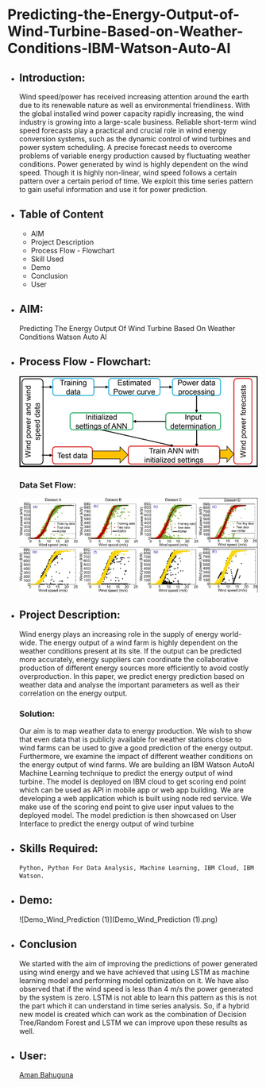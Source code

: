 
# Predicting-the-Energy-Output-of-Wind-Turbine-Based-on-Weather-Conditions-IBM-Watson-Auto-AI

* ## Introduction:
  Wind speed/power has received increasing attention around the earth due to its renewable nature as well as environmental               friendliness. With the global installed wind power capacity rapidly increasing, the wind industry is growing into a large-scale         business. Reliable short-term wind speed forecasts play a practical and crucial role in wind energy conversion systems, such as the     dynamic control of wind turbines and power system scheduling. A precise forecast needs to overcome problems of variable energy         production caused by fluctuating weather conditions. Power generated by wind is highly dependent on the wind speed. Though it is       highly non-linear, wind speed follows a certain pattern over a certain period of time. We exploit this time series pattern to gain     useful information and use it for power prediction.
  
  
* ## Table of Content
    * AIM
    * Project Description 
    * Process Flow - Flowchart
    * Skill Used
    * Demo
    * Conclusion
    * User

* ## AIM:
    Predicting The Energy Output Of Wind Turbine Based On Weather Conditions Watson Auto AI
    
    
* ## Process Flow - Flowchart:
    ![FlowChart_WindPrediction](FlowChart_WindPrediction.png)
    
    
    ### Data Set Flow:
    
    ![Data_Set_FlowChart](Data_Set_FlowChart.png)
      
    
* ## Project Description:
  Wind energy plays an increasing role in the supply of energy world-wide. The energy output of a wind farm is highly dependent on       the weather conditions present at its             site. If the output can be predicted more accurately, energy suppliers can           coordinate the collaborative production of different energy sources more efficiently to avoid           costly overproduction. In       this paper, we predict energy prediction based on weather data and analyse the important parameters as well as their correlation       on the energy output.
    ### Solution:
     Our aim is to map weather data to energy production. We wish to show that even data that is publicly available for weather              stations close to wind farms can be used to give a       good prediction of the energy output. Furthermore, we examine the impact      of different weather conditions on the energy output of wind farms. We are building an IBM Watson         AutoAI Machine Learning      technique to predict the energy output of wind turbine. The model is deployed on IBM cloud to get scoring end point which can be        used as API in mobile     app or web app building. We are developing a web application which is built using node red service. We        make use of the scoring end point to give user input values to the           deployed model. The model prediction is then              showcased on User Interface to predict the energy output of wind turbine
     
    
* ## Skills Required:
      Python, Python For Data Analysis, Machine Learning, IBM Cloud, IBM Watson.
      
      
* ## Demo:
     ![Demo_Wind_Prediction (1)](Demo_Wind_Prediction (1).png)
    
    
* ## Conclusion
  We started with the aim of improving the predictions of power generated using wind energy and we have achieved that using LSTM as       machine learning model and performing model optimization on it. We have also observed that if the wind speed is less than 4 m/s the     power generated by the system is zero. LSTM is not able to learn this pattern as this is not the part which it can understand in time   series analysis. So, if a hybrid new model is created which can work as the combination of Decision Tree/Random Forest and LSTM we     can improve upon these results as well.
  
    
* ## User:
    [Aman Bahuguna](https://github.com/amanbh123)

      
 
